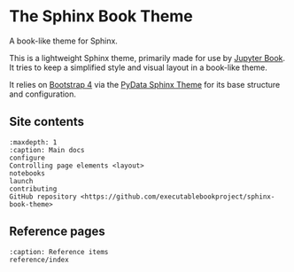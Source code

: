 # The Sphinx Book Theme

A book-like theme for Sphinx.

This is a lightweight Sphinx theme, primarily made for use by [Jupyter Book](https://beta.jupyterbook.org).
It tries to keep a simplified style and visual layout in a book-like theme.

It relies on [Bootstrap 4](https://getbootstrap.com/docs/4.0/getting-started/introduction/)
via the [PyData Sphinx Theme](https://pydata-sphinx-theme.readthedocs.io/) for its base
structure and configuration.

## Site contents

```{toctree}
:maxdepth: 1
:caption: Main docs
configure
Controlling page elements <layout>
notebooks
launch
contributing
GitHub repository <https://github.com/executablebookproject/sphinx-book-theme>
```

## Reference pages

```{toctree}
:caption: Reference items
reference/index
```
